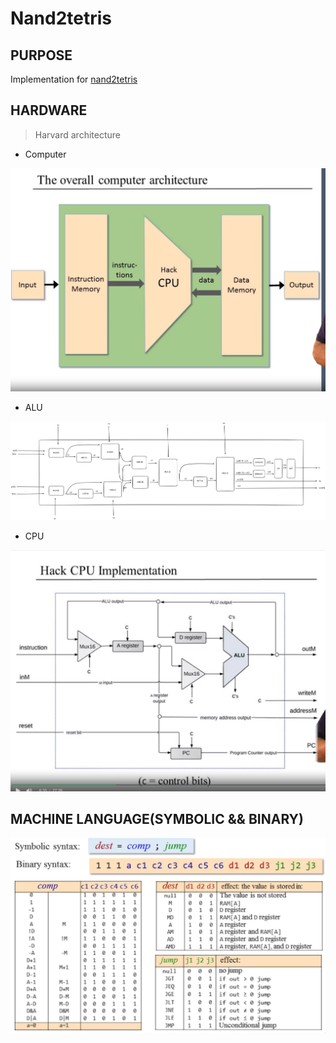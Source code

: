 # Nand2tetris

## PURPOSE
Implementation for [nand2tetris](https://www.nand2tetris.org/)

## HARDWARE
> Harvard architecture
* Computer

![COMPUTER DESIGN](assets/Computer.jpg)

* ALU

![ALU DESIGN](assets/ALU.jpg)

* CPU

![CPU DESIGN](assets/CPU.jpg)

## MACHINE LANGUAGE(SYMBOLIC && BINARY)

![LANGUAGE DESIGN](assets/Ml.jpg)
